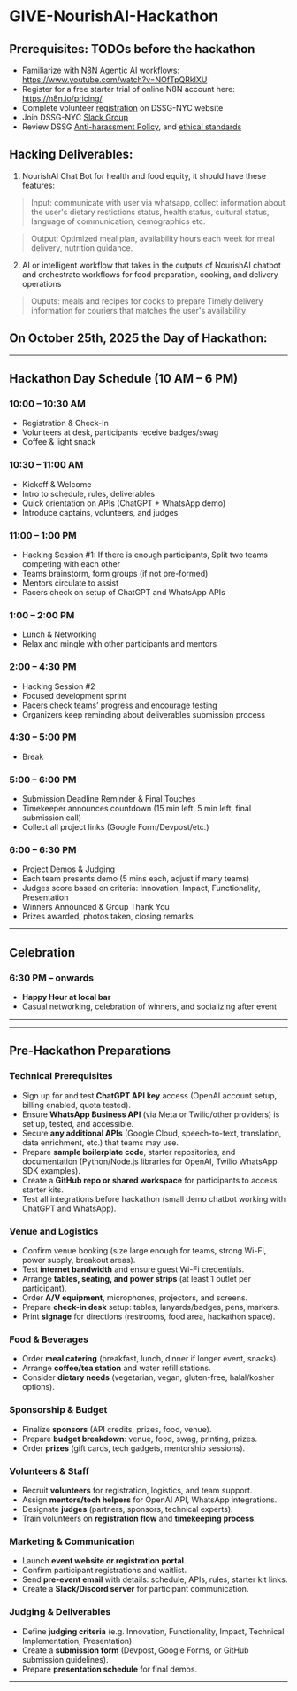 # GIVE-NourishAI-Hackathon

## Prerequisites: TODOs before the hackathon
- Familiarize with N8N Agentic AI workflows: https://www.youtube.com/watch?v=NOfTpQRklXU
- Register for a free starter trial of online N8N account here: https://n8n.io/pricing/
- Complete volunteer [registration](http://www.nyc-dssg.org) on DSSG-NYC website
- Join DSSG-NYC [Slack Group](https://join.slack.com/t/nyc-dssg/shared_invite/zt-3fhzyi936-hDjiJn05j9EKY3BH9YjXgQ)
- Review DSSG [Anti-harassment Policy](https://github.com/dssg/hitchhikers-guide/blob/master/sources/dssg-manual/conduct-culture-and-communications/README.md), and [ethical standards](https://dssgfellowship.org/2015/09/18/an-ethical-checklist-for-data-science/)

## Hacking Deliverables:
1) NourishAI Chat Bot for health and food equity, it should have these features:
  > Input: communicate with user via whatsapp, collect information about the user's dietary restictions status, health status, cultural status, language of communication, demographics etc.

  > Output: Optimized meal plan, availability hours each week for meal delivery, nutrition guidance.

2) AI or intelligent workflow that takes in the outputs of NourishAI chatbot and orchestrate workflows for food preparation, cooking, and delivery operations
> Ouputs: meals and recipes for cooks to prepare
> Timely delivery information for couriers that matches the user's availability 

  
## On October 25th, 2025 the Day of Hackathon:

***

## Hackathon Day Schedule (10 AM – 6 PM)

### 10:00 – 10:30 AM  
- Registration & Check-In  
- Volunteers at desk, participants receive badges/swag  
- Coffee & light snack

### 10:30 – 11:00 AM  
- Kickoff & Welcome  
- Intro to schedule, rules, deliverables  
- Quick orientation on APIs (ChatGPT + WhatsApp demo)  
- Introduce captains, volunteers, and judges  

### 11:00 – 1:00 PM  
- Hacking Session #1: If there is enough participants, Split two teams competing with each other
- Teams brainstorm, form groups (if not pre-formed)  
- Mentors circulate to assist  
- Pacers check on setup of ChatGPT and WhatsApp APIs  

### 1:00 – 2:00 PM  
- Lunch & Networking  
- Relax and mingle with other participants and mentors  

### 2:00 – 4:30 PM  
- Hacking Session #2  
- Focused development sprint  
- Pacers check teams’ progress and encourage testing  
- Organizers keep reminding about deliverables submission process  

### 4:30 – 5:00 PM  
- Break

### 5:00 – 6:00 PM  
- Submission Deadline Reminder & Final Touches  
- Timekeeper announces countdown (15 min left, 5 min left, final submission call)  
- Collect all project links (Google Form/Devpost/etc.)  

### 6:00 – 6:30 PM  
- Project Demos & Judging  
- Each team presents demo (5 mins each, adjust if many teams)  
- Judges score based on criteria: Innovation, Impact, Functionality, Presentation    
- Winners Announced & Group Thank You  
- Prizes awarded, photos taken, closing remarks  

***

## Celebration

### 6:30 PM – onwards  
- **Happy Hour at local bar**  
- Casual networking, celebration of winners, and socializing after event  

***

***

## Pre-Hackathon Preparations

### Technical Prerequisites
- Sign up for and test **ChatGPT API key** access (OpenAI account setup, billing enabled, quota tested).  
- Ensure **WhatsApp Business API** (via Meta or Twilio/other providers) is set up, tested, and accessible.  
- Secure **any additional APIs** (Google Cloud, speech-to-text, translation, data enrichment, etc.) that teams may use.  
- Prepare **sample boilerplate code**, starter repositories, and documentation (Python/Node.js libraries for OpenAI, Twilio WhatsApp SDK examples).  
- Create a **GitHub repo or shared workspace** for participants to access starter kits.  
- Test all integrations before hackathon (small demo chatbot working with ChatGPT and WhatsApp).  

### Venue and Logistics
- Confirm venue booking (size large enough for teams, strong Wi-Fi, power supply, breakout areas).  
- Test **internet bandwidth** and ensure guest Wi-Fi credentials.  
- Arrange **tables, seating, and power strips** (at least 1 outlet per participant).  
- Order **A/V equipment**, microphones, projectors, and screens.  
- Prepare **check-in desk** setup: tables, lanyards/badges, pens, markers.  
- Print **signage** for directions (restrooms, food area, hackathon space).  

### Food & Beverages
- Order **meal catering** (breakfast, lunch, dinner if longer event, snacks).  
- Arrange **coffee/tea station** and water refill stations.  
- Consider **dietary needs** (vegetarian, vegan, gluten-free, halal/kosher options).  

### Sponsorship & Budget
- Finalize **sponsors** (API credits, prizes, food, venue).  
- Prepare **budget breakdown**: venue, food, swag, printing, prizes.  
- Order **prizes** (gift cards, tech gadgets, mentorship sessions).  

### Volunteers & Staff
- Recruit **volunteers** for registration, logistics, and team support.  
- Assign **mentors/tech helpers** for OpenAI API, WhatsApp integrations.  
- Designate **judges** (partners, sponsors, technical experts).  
- Train volunteers on **registration flow** and **timekeeping process**.  

### Marketing & Communication
- Launch **event website or registration portal**.  
- Confirm participant registrations and waitlist.  
- Send **pre-event email** with details: schedule, APIs, rules, starter kit links.  
- Create a **Slack/Discord server** for participant communication.  

### Judging & Deliverables
- Define **judging criteria** (e.g. Innovation, Functionality, Impact, Technical Implementation, Presentation).  
- Create a **submission form** (Devpost, Google Forms, or GitHub submission guidelines).  
- Prepare **presentation schedule** for final demos.  

***

